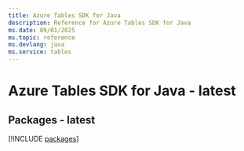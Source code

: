 ```yaml
---
title: Azure Tables SDK for Java
description: Reference for Azure Tables SDK for Java
ms.date: 09/01/2025
ms.topic: reference
ms.devlang: java
ms.service: tables
---
```

# Azure Tables SDK for Java - latest
## Packages - latest
[!INCLUDE [packages](tables-index.md)]
